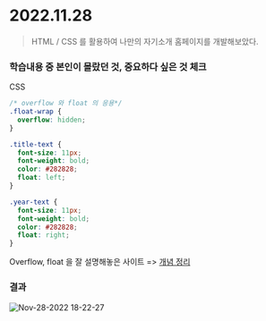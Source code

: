 # 2022.11.28

> HTML / CSS 를 활용하여 나만의 자기소개 홈페이지를 개발해보았다.

### 학습내용 중 본인이 몰랐던 것, 중요하다 싶은 것 체크

CSS

```CSS
/* overflow 와 float 의 응용*/
.float-wrap {
  overflow: hidden;
}

.title-text {
  font-size: 11px;
  font-weight: bold;
  color: #282828;
  float: left;
}

.year-text {
  font-size: 11px;
  font-weight: bold;
  color: #282828;
  float: right;
}
```

Overflow, float 을 잘 설명해놓은 사이트 =>
[개념 정리](https://velog.io/@kimconut/Day9.-overflow-hidden이-float의-문제점을-해결할-때-쓰이는-이유)

### 결과
![Nov-28-2022 18-22-27](https://user-images.githubusercontent.com/86929961/204242626-1b2a151c-14fe-45aa-a247-1fd692396c4d.gif)

